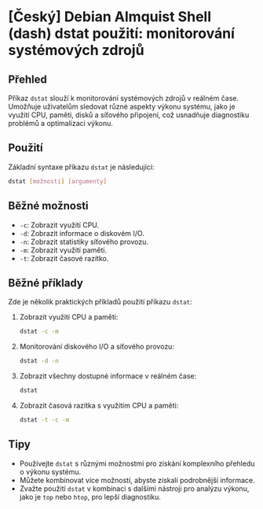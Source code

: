 # [Český] Debian Almquist Shell (dash) dstat použití: monitorování systémových zdrojů

## Přehled
Příkaz `dstat` slouží k monitorování systémových zdrojů v reálném čase. Umožňuje uživatelům sledovat různé aspekty výkonu systému, jako je využití CPU, paměti, disků a síťového připojení, což usnadňuje diagnostiku problémů a optimalizaci výkonu.

## Použití
Základní syntaxe příkazu `dstat` je následující:

```bash
dstat [možnosti] [argumenty]
```

## Běžné možnosti
- `-c`: Zobrazit využití CPU.
- `-d`: Zobrazit informace o diskovém I/O.
- `-n`: Zobrazit statistiky síťového provozu.
- `-m`: Zobrazit využití paměti.
- `-t`: Zobrazit časové razítko.

## Běžné příklady
Zde je několik praktických příkladů použití příkazu `dstat`:

1. Zobrazit využití CPU a paměti:
   ```bash
   dstat -c -m
   ```

2. Monitorování diskového I/O a síťového provozu:
   ```bash
   dstat -d -n
   ```

3. Zobrazit všechny dostupné informace v reálném čase:
   ```bash
   dstat
   ```

4. Zobrazit časová razítka s využitím CPU a paměti:
   ```bash
   dstat -t -c -m
   ```

## Tipy
- Používejte `dstat` s různými možnostmi pro získání komplexního přehledu o výkonu systému.
- Můžete kombinovat více možností, abyste získali podrobnější informace.
- Zvažte použití `dstat` v kombinaci s dalšími nástroji pro analýzu výkonu, jako je `top` nebo `htop`, pro lepší diagnostiku.